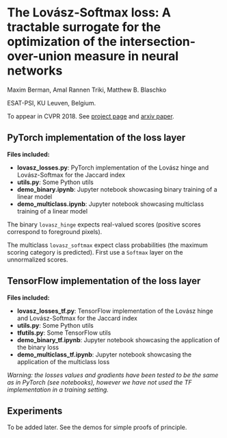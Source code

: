# The Lovász-Softmax loss: A tractable surrogate for the optimization of the intersection-over-union measure in neural networks

Maxim Berman, Amal Rannen Triki, Matthew B. Blaschko

ESAT-PSI, KU Leuven, Belgium.

To appear in CVPR 2018. See [project page](http://bmax.im/LovaszSoftmax) and [arxiv paper](https://arxiv.org/abs/1705.08790).

## PyTorch implementation of the loss layer
**Files included:**
* **lovasz_losses.py**: PyTorch implementation of the Lovász hinge and Lovász-Softmax for the Jaccard index
* **utils.py**: Some Python utils
* **demo_binary.ipynb**: Jupyter notebook showcasing binary training of a linear model
* **demo_multiclass.ipynb**: Jupyter notebook showcasing multiclass training of a linear model

The binary `lovasz_hinge` expects real-valued scores (positive scores correspond to foreground pixels). 

The multiclass `lovasz_softmax` expect class probabilities (the maximum scoring category is predicted). First use a `Softmax` layer on the unnormalized scores.

## TensorFlow implementation of the loss layer
**Files included:**
* **lovasz_losses_tf.py**: TensorFlow implementation of the Lovász hinge and Lovász-Softmax for the Jaccard index
* **utils.py**: Some Python utils
* **tfutils.py**: Some TensorFlow utils
* **demo_binary_tf.ipynb**: Jupyter notebook showcasing the application of the binary loss
* **demo_multiclass_tf.ipynb**: Jupyter notebook showcasing the application of the multiclass loss

*Warning: the losses values and gradients have been tested to be the same as in PyTorch (see notebooks), however we have not used the TF implementation in a training setting.*

## Experiments
To be added later. See the demos for simple proofs of principle.
